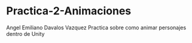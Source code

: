 # Practica-2-Animaciones
Angel Emiliano Davalos Vazquez
Practica sobre como animar personajes dentro de Unity
